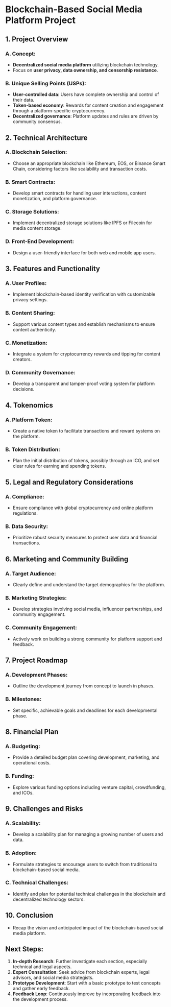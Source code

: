 
# Blockchain-Based Social Media Platform Project

## 1. Project Overview

### A. Concept:
- **Decentralized social media platform** utilizing blockchain technology.
- Focus on **user privacy, data ownership, and censorship resistance**.

### B. Unique Selling Points (USPs):
- **User-controlled data**: Users have complete ownership and control of their data.
- **Token-based economy**: Rewards for content creation and engagement through a platform-specific cryptocurrency.
- **Decentralized governance**: Platform updates and rules are driven by community consensus.

## 2. Technical Architecture

### A. Blockchain Selection:
- Choose an appropriate blockchain like Ethereum, EOS, or Binance Smart Chain, considering factors like scalability and transaction costs.

### B. Smart Contracts:
- Develop smart contracts for handling user interactions, content monetization, and platform governance.

### C. Storage Solutions:
- Implement decentralized storage solutions like IPFS or Filecoin for media content storage.

### D. Front-End Development:
- Design a user-friendly interface for both web and mobile app users.

## 3. Features and Functionality

### A. User Profiles:
- Implement blockchain-based identity verification with customizable privacy settings.

### B. Content Sharing:
- Support various content types and establish mechanisms to ensure content authenticity.

### C. Monetization:
- Integrate a system for cryptocurrency rewards and tipping for content creators.

### D. Community Governance:
- Develop a transparent and tamper-proof voting system for platform decisions.

## 4. Tokenomics

### A. Platform Token:
- Create a native token to facilitate transactions and reward systems on the platform.

### B. Token Distribution:
- Plan the initial distribution of tokens, possibly through an ICO, and set clear rules for earning and spending tokens.

## 5. Legal and Regulatory Considerations

### A. Compliance:
- Ensure compliance with global cryptocurrency and online platform regulations.

### B. Data Security:
- Prioritize robust security measures to protect user data and financial transactions.

## 6. Marketing and Community Building

### A. Target Audience:
- Clearly define and understand the target demographics for the platform.

### B. Marketing Strategies:
- Develop strategies involving social media, influencer partnerships, and community engagement.

### C. Community Engagement:
- Actively work on building a strong community for platform support and feedback.

## 7. Project Roadmap

### A. Development Phases:
- Outline the development journey from concept to launch in phases.

### B. Milestones:
- Set specific, achievable goals and deadlines for each developmental phase.

## 8. Financial Plan

### A. Budgeting:
- Provide a detailed budget plan covering development, marketing, and operational costs.

### B. Funding:
- Explore various funding options including venture capital, crowdfunding, and ICOs.

## 9. Challenges and Risks

### A. Scalability:
- Develop a scalability plan for managing a growing number of users and data.

### B. Adoption:
- Formulate strategies to encourage users to switch from traditional to blockchain-based social media.

### C. Technical Challenges:
- Identify and plan for potential technical challenges in the blockchain and decentralized technology sectors.

## 10. Conclusion

- Recap the vision and anticipated impact of the blockchain-based social media platform.

## Next Steps:

1. **In-depth Research**: Further investigate each section, especially technical and legal aspects.
2. **Expert Consultation**: Seek advice from blockchain experts, legal advisors, and social media strategists.
3. **Prototype Development**: Start with a basic prototype to test concepts and gather early feedback.
4. **Feedback Loop**: Continuously improve by incorporating feedback into the development process.
